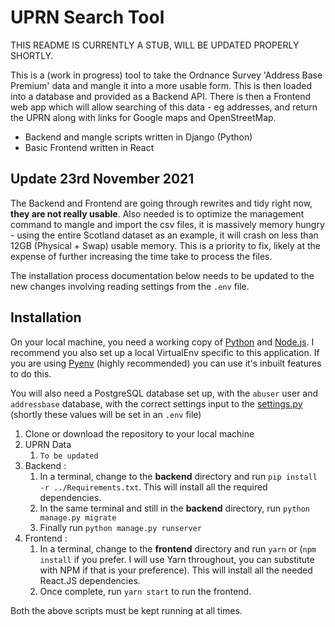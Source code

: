 # UPRN Search Tool

THIS README IS CURRENTLY A STUB, WILL BE UPDATED PROPERLY SHORTLY.

This is a (work in progress) tool to take the Ordnance Survey 'Address Base
Premium' data and mangle it into a more usable form. This is then loaded into a
database and provided as a Backend API. There is then a Frontend web app which
will allow searching of this data - eg addresses, and return the UPRN along with
links for Google maps and OpenStreetMap.

- Backend and mangle scripts written in Django (Python)
- Basic Frontend written in React

## Update 23rd November 2021
The Backend and Frontend are going through rewrites and tidy right now, __they 
are not really usable__. Also needed is to optimize the management command to 
mangle and import the csv files, it is massively memory hungry - using the 
entire Scotland dataset as an example, it will crash on less than 12GB (Physical +
Swap) usable memory. This is a priority to fix, likely at the expense of further
increasing the time take to process the files.

The installation process documentation below needs to be updated to the new changes
involving reading settings from the `.env` file.

## Installation

On your local machine, you need a working copy of [Python][python] and
[Node.js][nodejs]. I recommend you also set up a local VirtualEnv specific to
this application. If you are using [Pyenv][pyenv] (highly recommended) you can
use it's inbuilt features to do this.

You will also need a PostgreSQL database set up, with the `abuser` user and
`addressbase` database, with the correct settings input to the
[settings.py](backend/backend/settings.py) (shortly these values will be set in
an `.env` file)

1. Clone or download the repository to your local machine
2. UPRN Data
   1. `To be updated`
3. Backend :
   1. In a terminal, change to the **backend** directory and run
      `pip install -r ../Requirements.txt`. This will install all the required
      dependencies.
   2. In the same terminal and still in the **backend** directory, run
      `python manage.py migrate`
   3. Finally run `python manage.py runserver`
4. Frontend :
   1. In a terminal, change to the **frontend** directory and run `yarn` or
      (`npm install` if you prefer. I will use Yarn throughout, you can
      substitute with NPM if that is your preference). This will install all the
      needed React.JS dependencies.
   2. Once complete, run `yarn start` to run the frontend.

Both the above scripts must be kept running at all times.

[python]: https://www.python.org/
[nodejs]: https://nodejs.org/
[pyenv]: https://github.com/pyenv/pyenv/
